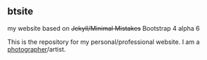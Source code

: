 ## btsite
my website based on ~~Jekyll/Minimal Mistakes~~ Bootstrap 4 alpha 6

This is the repository for my personal/professional website. I am a [photographer](http://barbaratozier.com)/artist.
